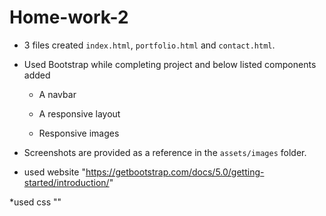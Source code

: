 # Home-work-2


* 3 files created `index.html`, `portfolio.html` and `contact.html`.


* Used Bootstrap while completing project and below listed components added  

   * A navbar

   * A responsive layout

   * Responsive images

* Screenshots are provided as a reference in the `assets/images` folder.


* used website "https://getbootstrap.com/docs/5.0/getting-started/introduction/"

*used css "<link href="https://cdn.jsdelivr.net/npm/bootstrap@5.0.0-beta1/dist/css/bootstrap.min.css" rel="stylesheet" integrity="sha384-giJF6kkoqNQ00vy+HMDP7azOuL0xtbfIcaT9wjKHr8RbDVddVHyTfAAsrekwKmP1" crossorigin="anonymous">"